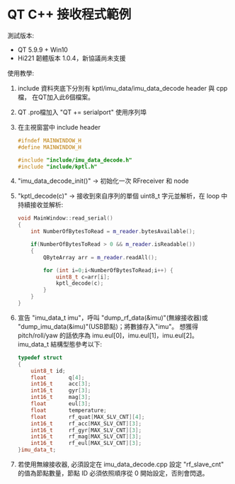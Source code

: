 # QT C++ 接收程式範例

測試版本:
- QT 5.9.9 + Win10
- Hi221 韌體版本 1.0.4，新協議尚未支援

使用教學:

1. include 資料夾底下分別有 kptl/imu_data/imu_data_decode header 與 cpp 檔，
    在QT加入此6個檔案。

2. QT .pro檔加入 "QT += serialport" 使用序列埠 

3. 在主視窗當中 include header
	```C++
	#ifndef MAINWINDOW_H
	#define MAINWINDOW_H
    
   #include "include/imu_data_decode.h"
   #include "include/kptl.h"
   ```
   
4.  "imu_data_decode_init()" -> 初始化一次 RFreceiver 和 node
5.  "kptl_decode(c)" -> 接收到來自序列的單個 uint8_t 字元並解析，在 loop 中持續接收並解析:

    ```C++
    void MainWindow::read_serial()
    {
        int NumberOfBytesToRead = m_reader.bytesAvailable();

        if(NumberOfBytesToRead > 0 && m_reader.isReadable())
        {
            QByteArray arr = m_reader.readAll();

            for (int i=0;i<NumberOfBytesToRead;i++) {
                uint8_t c=arr[i];
                kptl_decode(c);
            }
        }
    }
    ```
6. 宣告 "imu_data_t imu"，呼叫 "dump_rf_data(&imu)"(無線接收器)或 "dump_imu_data(&imu)"(USB節點)；將數據存入"imu"。
    想獲得 pitch/roll/yaw 的話依序為 imu.eul[0]，imu.eul[1]，imu.eul[2]。
    imu_data_t 結構型態參考以下:

    ```C++
    typedef struct
    {
        uint8_t id;
        float       q[4];
        int16_t     acc[3];
        int16_t     gyr[3];
        int16_t     mag[3];
        float       eul[3];
        float       temperature;
        float       rf_quat[MAX_SLV_CNT][4];
        int16_t     rf_acc[MAX_SLV_CNT][3];
        int16_t     rf_gyr[MAX_SLV_CNT][3];
        int16_t     rf_mag[MAX_SLV_CNT][3];
        int16_t     rf_eul[MAX_SLV_CNT][3];
    }imu_data_t;
    ```

7.  若使用無線接收器, 必須設定在 imu_data_decode.cpp 設定 "rf_slave_cnt" 的值為節點數量，節點 ID 必須依照順序從 0 開始設定，否則會閃退。
